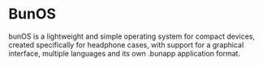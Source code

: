 # BunOS
bunOS is a lightweight and simple operating system for compact devices, created specifically for headphone cases, with support for a graphical interface, multiple languages and its own .bunapp application format.
